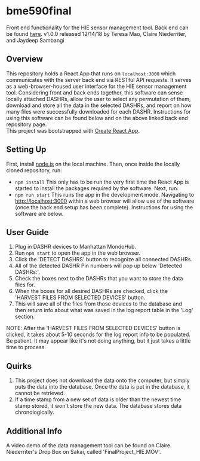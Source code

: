 # bme590final
Front end functionality for the HIE sensor management tool. Back end can be found [here](https://github.com/jcsambangi/bme590final_backend).
v1.0.0 released 12/14/18 by Teresa Mao, Claire Niederriter, and Jaydeep Sambangi

## Overview
This repository holds a React App that runs on `localhost:3000` which communicates with the server back end via RESTful API requests. It serves as a web-browser-housed user interface for the HIE sensor management tool. Considering front and back ends together, this software can sense locally attached DASHRs, allow the user to select any permutation of them, download and store all the data in the selected DASHRs, and report on how many files were successfully downloaded for each DASHR. Instructions for using this software can be found below and on the above linked back end repository page.  
This project was bootstrapped with [Create React App](https://github.com/facebook/create-react-app).

## Setting Up
First, install [node.js](https://nodejs.org/en/) on the local machine. Then, once inside the locally cloned repository, run:
* `npm install`
This only has to be run the very first time the React App is started to install the packages required by the software. Next, run:
* `npm run start`
This runs the app in the development mode. Navigating to [http://localhost:3000](http://localhost:3000) within a web browser will allow use of the software (once the back end setup has been complete). Instructions for using the software are below.

## User Guide
1) Plug in DASHR devices to Manhattan MondoHub.
2) Run `npm start` to open the app in the web browser.
3) Click the 'DETECT DASHRS' button to recognize all connected DASHRs.
4) All of the detected DASHR Pin numbers will pop up below 'Detected DASHRs:'.
5) Check the boxes next to the DASHRs that you want to store the data files for.
6) When the boxes for all desired DASHRs are checked, click the 'HARVEST FILES FROM SELECTED DEVICES' button. 
7) This will save all of the files from those devices to the database and then return info about what was saved in the log report table in the 'Log' section.

NOTE: After the 'HARVEST FILES FROM SELECTED DEVICES' button is clicked, it takes about 5-10 seconds for the log report info to be populated. Be patient. It may appear like it's not doing anything, but it just takes a little time to process.

## Quirks

1) This project does not download the data onto the computer, but simply puts the data into the database. Once the data is put in the database, it cannot be retrieved.
2) If a time stamp from a new set of data is older than the newest time stamp stored, it won't store the new data. The database stores data chronologically.

## Additional Info
A video demo of the data management tool can be found on Claire Niederriter's Drop Box on Sakai, called 'FinalProject_HIE.MOV'. 
